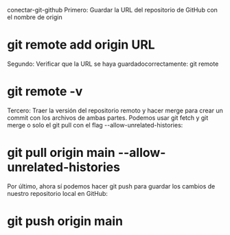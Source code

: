 conectar-git-github
Primero: Guardar la URL del repositorio de GitHub con el nombre de origin
# git remote add origin URL

Segundo: Verificar que la URL se haya guardadocorrectamente: git remote
# git remote -v

Tercero: Traer la versión del repositorio remoto y hacer merge para crear un commit con los archivos de ambas partes. Podemos usar git fetch y git merge o solo el git pull con el flag --allow-unrelated-histories:
# git pull origin main --allow-unrelated-histories

Por último, ahora sí podemos hacer git push para guardar
los cambios de nuestro repositorio local en GitHub:
# git push origin main

